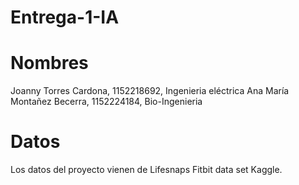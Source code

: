 # Entrega-1-IA
# Nombres
Joanny Torres Cardona, 1152218692, Ingenieria eléctrica
Ana María Montañez Becerra, 1152224184, Bio-Ingenieria 
# Datos
Los datos del proyecto vienen de Lifesnaps Fitbit data set Kaggle.
